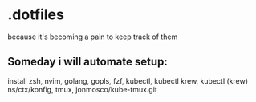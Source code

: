 # .dotfiles
because it's becoming a pain to keep track of them

## Someday i will automate setup: 
install zsh, nvim, golang, gopls, fzf, kubectl, kubectl krew, kubectl (krew) ns/ctx/konfig, tmux, jonmosco/kube-tmux.git
